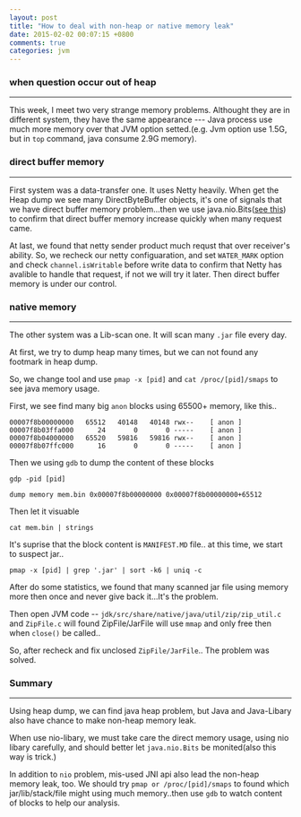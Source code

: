 ```yaml
---
layout: post
title: "How to deal with non-heap or native memory leak"
date: 2015-02-02 00:07:15 +0800
comments: true
categories: jvm 
---
```


### when question occur out of heap
---
This week, I meet two very strange memory problems. Althought they are in different system, they have the same appearance --- Java process use much more memory over that JVM option setted.(e.g. Jvm option use 1.5G, but in `top` command, java consume 2.9G memory).

### direct buffer memory
---

First system was a data-transfer one. It uses Netty heavily. When get the Heap dump we see many DirectByteBuffer objects, it's one of signals that we have direct buffer memory problem...then we use java.nio.Bits([see this](http://stackoverflow.com/questions/3908520/looking-up-how-much-direct-buffer-memory-is-available-to-java)) to confirm that direct buffer memory increase quickly when many request came.

At last, we found that netty sender product much requst that over receiver's ability. So, we recheck our netty configuaration, and set `WATER_MARK` option and check `channel.isWritable` before write data to confirm that Netty has avalible to handle that request, if not we will try it later. Then direct buffer memory is under our control.

### native memory
---

The other system was a Lib-scan one. It will scan many `.jar` file every day.

At first, we try to dump heap many times, but we can not found any footmark in heap dump.

So, we change tool and use `pmap -x [pid]` and `cat /proc/[pid]/smaps` to see java memory usage.

First, we see find many big `anon` blocks using 65500+ memory, like this..

    00007f8b00000000   65512   40148   40148 rwx--    [ anon ]
    00007f8b03ffa000      24       0       0 -----    [ anon ]
    00007f8b04000000   65520   59816   59816 rwx--    [ anon ]
    00007f8b07ffc000      16       0       0 -----    [ anon ]
    
   
Then we using `gdb` to dump the content of these blocks

    gdp -pid [pid]
    
    dump memory mem.bin 0x00007f8b00000000 0x00007f8b00000000+65512
    
Then let it visuable

    cat mem.bin | strings
    
It's suprise that the block content is `MANIFEST.MD` file.. at this time, we start to suspect jar..


    pmap -x [pid] | grep '.jar' | sort -k6 | uniq -c
    
After do some statistics,  we found that many scanned jar file using memory more then once and never give back it...It's the problem.

Then open JVM code -- `jdk/src/share/native/java/util/zip/zip_util.c` and `ZipFile.c` will found ZipFile/JarFile will use `mmap` and only free then when `close()` be called..

So, after recheck and fix unclosed `ZipFile/JarFile`.. The problem was solved.


### Summary
---

Using heap dump, we can find java heap problem, but Java and Java-Libary also have chance to make non-heap memory leak. 

When use nio-libary, we must take care the direct memory usage, using nio libary carefully, and should better let `java.nio.Bits` be monited(also this way is trick.)

In addition to `nio` problem, mis-used JNI api also lead the non-heap memory leak, too. We should try `pmap or /proc/[pid]/smaps` to found which jar/lib/stack/file might using much memory..then use `gdb` to watch content of blocks to help our analysis.
